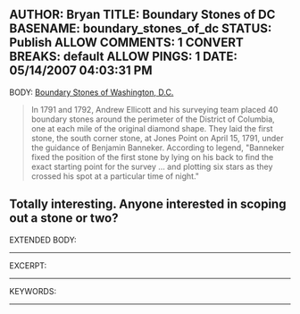 AUTHOR: Bryan
TITLE: Boundary Stones of DC
BASENAME: boundary_stones_of_dc
STATUS: Publish
ALLOW COMMENTS: 1
CONVERT BREAKS: __default__
ALLOW PINGS: 1
DATE: 05/14/2007 04:03:31 PM
-----
BODY:
<a title="Boundary Stones of Washington, D.C." href="http://www.boundarystones.org/">Boundary Stones of Washington, D.C.</a>

<blockquote>In 1791 and 1792, Andrew Ellicott and his surveying team placed 40 boundary stones around the perimeter of the District of Columbia, one at each mile of the original diamond shape. They laid the first stone, the south corner stone, at Jones Point on April 15, 1791, under the guidance of Benjamin Banneker. According to legend, "Banneker fixed the position of the first stone by lying on his back to find the exact starting point for the survey ... and plotting six stars as they crossed his spot at a particular time of night." </blockquote>

Totally interesting. Anyone interested in scoping out a stone or two?
-----
EXTENDED BODY:

-----
EXCERPT:

-----
KEYWORDS:

-----


